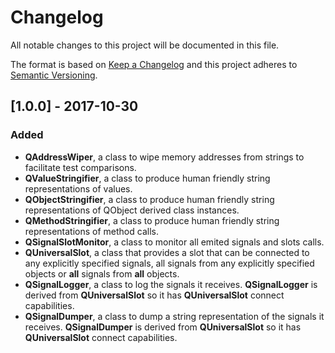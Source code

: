 # Changelog
All notable changes to this project will be documented in this file.

The format is based on [Keep a Changelog](http://keepachangelog.com/en/1.0.0/) and this project adheres to [Semantic Versioning](http://semver.org/spec/v2.0.0.html).

## [1.0.0] - 2017-10-30
### Added

* **QAddressWiper**, a class to wipe memory addresses from strings to facilitate test comparisons.
* **QValueStringifier**, a class to produce human friendly string representations of values.
* **QObjectStringifier**, a class to produce human friendly string representations of QObject derived class instances.
* **QMethodStringifier**, a class to produce human friendly string representations of method calls.
* **QSignalSlotMonitor**, a class to monitor all emited signals and slots calls.
* **QUniversalSlot**, a class that provides a slot that can be connected to any explicitly specified signals, all signals from any explicitly specified objects or **all** signals from **all** objects.
* **QSignalLogger**, a class to log the signals it receives. **QSignalLogger** is derived from **QUniversalSlot** so it has **QUniversalSlot** connect capabilities.
* **QSignalDumper**, a class to dump a string representation of the signals it receives. **QSignalDumper** is derived from **QUniversalSlot** so it has **QUniversalSlot** connect capabilities.
